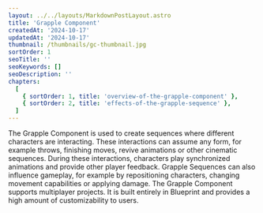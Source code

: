 ```yaml
---
layout: ../../layouts/MarkdownPostLayout.astro
title: 'Grapple Component'
createdAt: '2024-10-17'
updatedAt: '2024-10-17'
thumbnail: /thumbnails/gc-thumbnail.jpg
sortOrder: 1
seoTitle: ''
seoKeywords: []
seoDescription: ''
chapters:
  [
    { sortOrder: 1, title: 'overview-of-the-grapple-component' },
    { sortOrder: 2, title: 'effects-of-the-grapple-sequence' },
  ]
---
```


The Grapple Component is used to create sequences where different characters are interacting. These interactions can assume any form, for example throws, finishing moves, revive animations or other cinematic sequences. During these interactions, characters play synchronized animations and provide other player feedback. Grapple Sequences can also influence gameplay, for example by repositioning characters, changing movement capabilities or applying damage. The Grapple Component supports multiplayer projects. It is built entirely in Blueprint and provides a high amount of customizability to users.
